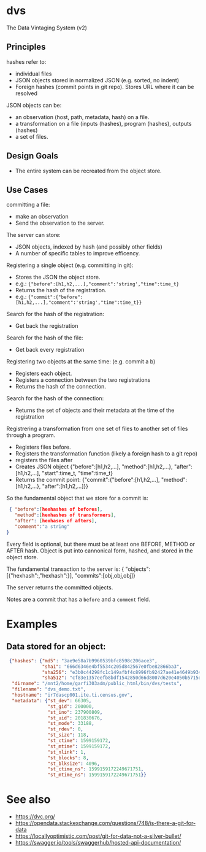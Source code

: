 # dvs
The Data Vintaging System (v2)




## Principles 

hashes refer to:
 - individual files
 - JSON objects stored in normalized JSON (e.g. sorted, no indent)
 - Foreign hashes (commit points in git repo). Stores URL where it can be resolved

JSON objects can be:
 - an observation (host, path, metadata, hash) on a file.
 - a transformation on a file (inputs (hashes), program (hashes), outputs (hashes)
 - a set of files.


## Design Goals
- The entire system can be recreated from the object store.

## Use Cases

committing a file:
 - make an observation
 - Send the observation to the server.

The server can store:
 - JSON objects, indexed by hash (and possibly other fields)
 - A number of specific tables to improve efficency.

Registering a single object (e.g. committing in git):
  - Stores the JSON  the object store.
  - e.g.:  `{"before":[h1,h2,...],"comment":'string',"time":time_t}`
  - Returns the hash of the registration.
  - e.g.: `{"commit":{"before":[h1,h2,...],"comment":'string',"time":time_t}}`

Search for the hash of the registration:
  - Get back the registration

Search for the hash of the file:
  - Get back every registration

Registering two objects at the same time: (e.g. commit a b)
  - Registers each object.
  - Registers a connection between the two registrations
  - Returns the hash of the connection.

Search for the hash of the connection:
  - Returns the set of objects and their metadata at the time of the registration

Registrering a transformation from one set of files to another set of files through a program.
  - Registers files before.
  - Registers the transformation function (likely a foreign hash to a git repo)
  - registers the files after
  - Creates JSON object {"before":[h1,h2,...], "method":[h1,h2,...}, "after":[h1,h2,...], "start":time_t, "time":time_t}
  - Returns the commit point:
     {"commit":{"before":[h1,h2,...], "method":[h1,h2,...}, "after":[h1,h2,...]}}


So the fundamental object that we store for a commit is:
```json
 { "before":[hexhashes of befores],
   "method":[hexhashes of transformers],
   "after": [hexhases of afters],
   "comment":"a string"
}
```

Every field is optional, but there must be at least one BEFORE, METHOD or AFTER hash. Object is put into cannonical form, hashed, and stored in the object store.

The fundamental transaction to the server is:
  { "objects":[{"hexhash":<object>,"hexhash":<object>}],
    "commits":[obj,obj,obj]}

The server returns the committed objects.

Notes are a commit that has a `before` and a `comment` field.   


# Examples
## Data stored for an object:
```json
 {"hashes": {"md5": "3ae9e58a7b9960539bfc8598c206ace3", 
             "sha1": "666d6346e4bf5534c205d842567e0fbe82866ba3", 
             "sha256": "e3b0c44298fc1c149afbf4c8996fb92427ae41e4649b934ca495991b7852b855", 
             "sha512": "cf83e1357eefb8bdf1542850d66d8007d620e4050b5715dc83f4a921d36ce9ce47d0d13c5d85f2b0ff8318d2877eec2f63b931bd47417a81a538327af927da3e"}, 
  "dirname": "/mnt2/home/garfi303adm/public_html/bin/dvs/tests", 
  "filename": "dvs_demo.txt", 
  "hostname": "ir7dascp001.ite.ti.census.gov", 
  "metadata": {"st_dev": 66305, 
               "st_gid": 200000, 
               "st_ino": 237900809, 
               "st_uid": 201830676, 
               "st_mode": 33188, 
               "st_rdev": 0, 
               "st_size": 118, 
               "st_ctime": 1599159172, 
               "st_mtime": 1599159172, 
               "st_nlink": 1, 
               "st_blocks": 8, 
               "st_blksize": 4096, 
               "st_ctime_ns": 1599159172249671751, 
               "st_mtime_ns": 1599159172249671751}}
```
# See also
* https://dvc.org/
* https://opendata.stackexchange.com/questions/748/is-there-a-git-for-data
* https://locallyoptimistic.com/post/git-for-data-not-a-silver-bullet/
* https://swagger.io/tools/swaggerhub/hosted-api-documentation/
